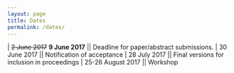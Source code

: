 ```yaml
---
layout: page
title: Dates
permalink: /dates/
---
```


<!--**Abstracts are now being accepted and the submission deadline is ~~2 June 2017~~ 9 June 2017**

**Submission instructions can be found at [EasyChair submission page](https://easychair.org/conferences/?conf=vihar2017)**-->

| ~~2 June 2017~~ **9 June 2017**           ||             Deadline for paper/abstract submissions. 
| 30 June 2017          ||             Notification of acceptance
| 28 July 2017          ||             Final versions for inclusion in proceedings
| 25-26 August 2017     ||             Workshop
